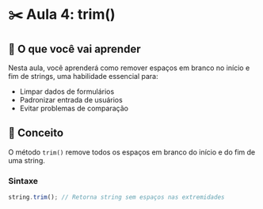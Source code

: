 # ✂️ Aula 4: trim()

## 📖 O que você vai aprender

Nesta aula, você aprenderá como remover espaços em branco no início e fim de strings, uma habilidade essencial para:

- Limpar dados de formulários
- Padronizar entrada de usuários
- Evitar problemas de comparação

## 🧠 Conceito

O método `trim()` remove todos os espaços em branco do início e do fim de uma string.

### Sintaxe

```javascript
string.trim(); // Retorna string sem espaços nas extremidades
```
